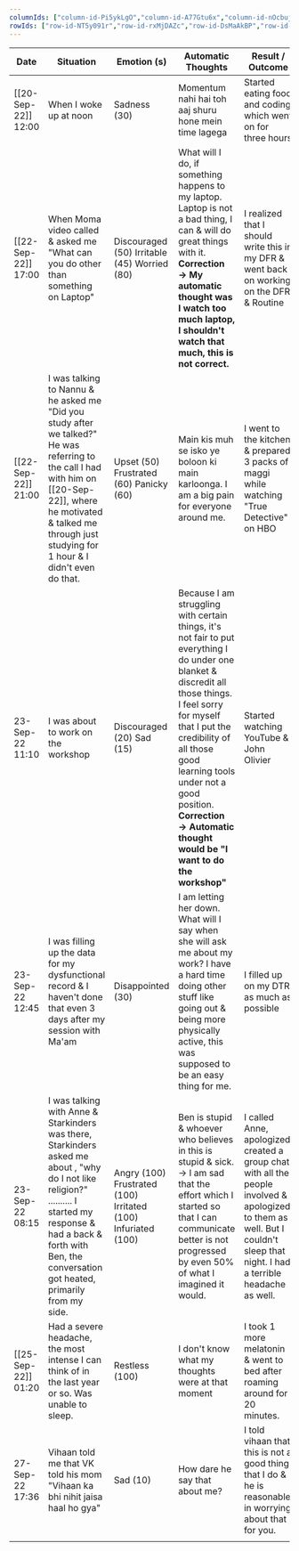 ```yaml
---
columnIds: ["column-id-Pi5ykLgO","column-id-A77Gtu6x","column-id-nOcbujjh","column-id-DeTphX9Q","column-id-ELWnMSLO"]
rowIds: ["row-id-NT5y091r","row-id-rxMjDAZc","row-id-DsMaAkBP","row-id-27zolzLT","row-id-qmOriQjJ","row-id-YLTiDl9p","row-id-N5P0THaV","row-id-PnoAAfDM","row-id-BBBcuuqU","row-id-dbMFXTWi"]
---
```


| Date                    | Situation                                                                                                                                                                                                                        | Emotion (s)                                                   | Automatic Thoughts                                                                                                                                                                                                                                                                                                       | Result / Outcome                                                                                                                                                               |
| ----------------------- | -------------------------------------------------------------------------------------------------------------------------------------------------------------------------------------------------------------------------------- | ------------------------------------------------------------- | ------------------------------------------------------------------------------------------------------------------------------------------------------------------------------------------------------------------------------------------------------------------------------------------------------------------------ | ------------------------------------------------------------------------------------------------------------------------------------------------------------------------------ |
| [[20-Sep-22]] 12:00     | When I woke up at noon                                                                                                                                                                                                           | Sadness (30)                                                  | Momentum nahi hai toh aaj shuru hone mein time lagega                                                                                                                                                                                                                                                                    | Started eating food and coding which went on for three hours                                                                                                                   |
| [[22-Sep-22]]     17:00 | When Moma video called & asked me "What can you do other than something on Laptop"                                                                                                                                               | Discouraged (50) Irritable (45) Worried (80)                  | What will I do, if something happens to my laptop. Laptop is not a bad thing, I can & will do great things with it.   **Correction → My automatic thought was I watch too much laptop, I shouldn't watch that much, this is not correct.**                                                                               | I realized that I should write this in my DFR & went back on working on the DFR & Routine                                                                                      |
| [[22-Sep-22]]  21:00    | I was talking to Nannu & he asked me "Did you study after we talked?" He was referring to the call I had with him on [[20-Sep-22]], where he motivated & talked me through just studying for 1 hour & I didn't even do that.     | Upset (50) Frustrated (60) Panicky (60)                       | Main kis muh se isko ye boloon ki main karloonga. I am a big pain for everyone around me.                                                                                                                                                                                                                                | I went to the kitchen & prepared 3 packs of maggi while watching "True Detective" on HBO                                                                                       |
| 23-Sep-22 11:10         | I was about to work on the workshop                                                                                                                                                                                              | Discouraged (20) Sad (15)                                     | Because I am struggling with certain things, it's not fair to put everything I do under one blanket & discredit all those things. I feel sorry for myself that I put the credibility of all those good learning tools under not a good position. **Correction → Automatic thought would be "I want to do the workshop"** | Started watching YouTube & John Olivier                                                                                                                                        |
| 23-Sep-22 12:45         | I was filling up the data for my dysfunctional record & I haven't done that even 3 days after my session with Ma'am                                                                                                              | Disappointed (30)                                             | I am letting her down. What will I say when she will ask me about my work? I have a hard time doing other stuff like going out & being more physically active, this was supposed to be an easy thing for me.                                                                                                             | I filled up on my DTR as much as possible                                                                                                                                      |
| 23-Sep-22 08:15         | I was talking with Anne & Starkinders was there, Starkinders asked me about , "why do I not like religion?" .......... I started my response & had a back & forth with Ben, the conversation got heated, primarily from my side. | Angry (100) Frustrated (100) Irritated (100) Infuriated (100) | Ben is stupid & whoever who believes in this is stupid & sick.  →  I am sad that the effort which I started so that I can communicate better is not progressed by even 50% of what I imagined it would.                                                                                                                  | I called Anne, apologized, created a group chat with all the people involved & apologized to them as well. But I couldn't sleep that night. I had a terrible headache as well. |
| [[25-Sep-22]] 01:20     | Had a severe headache, the most intense I can think of in the last year or so. Was unable to sleep.                                                                                                                              | Restless (100)                                                | I don't know what my thoughts were at that moment                                                                                                                                                                                                                                                                        | I took 1 more melatonin & went to bed after roaming around for 20 minutes.                                                                                                     |
| 27-Sep-22 17:36         | Vihaan told me that VK told his mom "Vihaan ka bhi nihit jaisa haal ho gya"                                                                                                                                                      | Sad (10)                                                      | How dare he say that about me?                                                                                                                                                                                                                                                                                           | I told vihaan that this is not a good thing that I do & he is reasonable in worrying about that for you.                                                                       |
|                         |                                                                                                                                                                                                                                  |                                                               |                                                                                                                                                                                                                                                                                                                          |                                                                                                                                                                                |